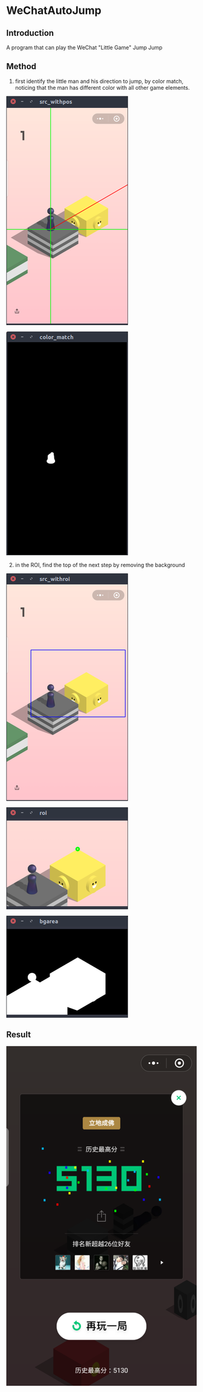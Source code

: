 # WeChatAutoJump

## Introduction
A program that can play the WeChat "Little Game" Jump Jump


## Method
1. first identify the little man and his direction to jump, by color match, noticing that the man has different color with all other game elements.

![src_withpos](./src_withpos_001.png) 

![color_match](./color_match_003.png) 

2. in the ROI, find the top of the next step by removing the background

![src_withroi](./src_withroi_002.png) 

![roi](./roi_005.png) 

![bgarea](./bgarea_004.png)


## Result

![screenshot](./Screenshot.png)
